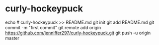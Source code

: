 # curly-hockeypuck
echo # curly-hockeypuck >> README.md
git init
git add README.md
git commit -m "first commit"
git remote add origin https://github.com/jenniffer297/curly-hockeypuck.git
git push -u origin master
